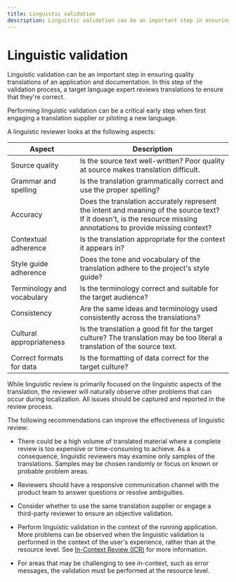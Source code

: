```yaml
---
title: Linguistic validation
description: Linguistic validation can be an important step in ensuring quality translations of an application and documentation.
---
```


# Linguistic validation

Linguistic validation can be an important step in ensuring quality translations of an application and documentation.
In this step of the validation process, a target language expert reviews translations to ensure that they're correct.

Performing linguistic validation can be a critical early step when first engaging a translation supplier or piloting a new language.

A linguistic reviewer looks at the following aspects:

| Aspect                     | Description |
| -------------------------- | ----------- |
| Source quality             | Is the source text well-written? Poor quality at source makes translation difficult. |
| Grammar and spelling       | Is the translation grammatically correct and use the proper spelling? |
| Accuracy                   | Does the translation accurately represent the intent and meaning of the source text? If it doesn't, is the resource missing annotations to provide missing context? |
| Contextual adherence       | Is the translation appropriate for the context it appears in? |
| Style guide adherence      | Does the tone and vocabulary of the translation adhere to the project's style guide? |
| Terminology and vocabulary | Is the terminology correct and suitable for the target audience? |
| Consistency                | Are the same ideas and terminology used consistently across the translations? |
| Cultural appropriateness   | Is the translation a good fit for the target culture? The translation may be too literal a translation of the source text. |
| Correct formats for data   | Is the formatting of data correct for the target culture? |

While linguistic review is primarily focused on the linguistic aspects of the translation, the reviewer will naturally observe other problems that can occur during localization.
All issues should be captured and reported in the review process.

The following recommendations can improve the effectiveness of linguistic review:

* There could be a high volume of translated material where a complete review is too expensive or time-consuming to achieve.
As a consequence, linguistic reviewers may examine only samples of the translations.
Samples may be chosen randomly or focus on known or probable problem areas.

* Reviewers should have a responsive communication channel with the product team to answer questions or resolve ambiguities.

* Consider whether to use the same translation supplier or engage a third-party reviewer to ensure an objective validation.

* Perform linguistic validation in the context of the running application.
More problems can be observed when the linguistic validation is performed in the context of the user's experience, rather than at the resource level.
See [In-Context Review (ICR)](in-context-review.md) for more information.

* For areas that may be challenging to see in-context, such as error messages, the validation must be performed at the resource level.
